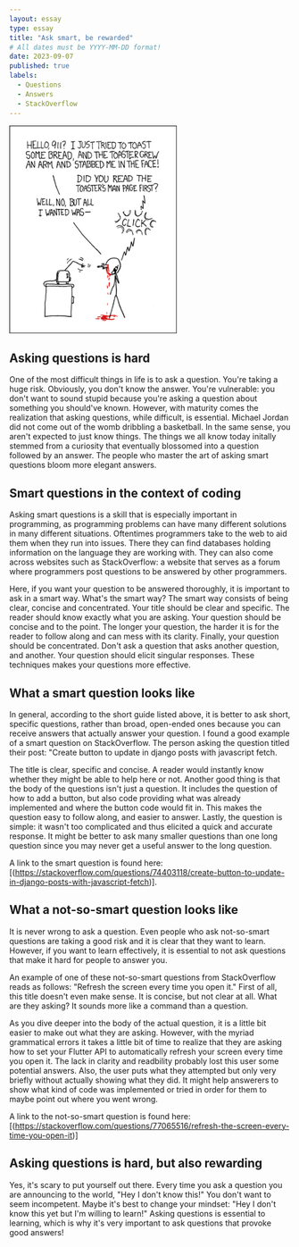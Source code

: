 ```yaml
---
layout: essay
type: essay
title: "Ask smart, be rewarded"
# All dates must be YYYY-MM-DD format!
date: 2023-09-07
published: true
labels:
  - Questions
  - Answers
  - StackOverflow
---
```


<img width="300px" class="rounded float-start pe-4" src="../img/smart-questions/rtfm.png">

## Asking questions is hard

One of the most difficult things in life is to ask a question. You're taking a huge risk. Obviously, you don't know the answer. You're vulnerable: you don't want to sound stupid because you're asking a question about something you should've known. However, with maturity comes the realization that asking questions, while difficult, is essential. Michael Jordan did not come out of the womb dribbling a basketball. In the same sense, you aren't expected to just know things. The things we all know today initally stemmed from a curiosity that eventually blossomed into a question followed by an answer. The people who master the art of asking smart questions bloom more elegant answers.

## Smart questions in the context of coding

Asking smart questions is a skill that is especially important in programming, as programming problems can have many different solutions in many different situations. Oftentimes programmers take to the web to aid them when they run into issues. There they can find databases holding information on the language they are working with. They can also come across websites such as StackOverflow: a website that serves as a forum where programmers post questions to be answered by other programmers.

Here, if you want your question to be answered thoroughly, it is important to ask in a smart way. What's the smart way? The smart way consists of being clear, concise and concentrated. Your title should be clear and specific. The reader should know exactly what you are asking. Your question should be concise and to the point. The longer your question, the harder it is for the reader to follow along and can mess with its clarity. Finally, your question should be concentrated. Don't ask a question that asks another question, and another. Your question should elicit singular responses. These techniques makes your questions more effective.

## What a smart question looks like

In general, according to the short guide listed above, it is better to ask short, specific questions, rather than broad, open-ended ones because you can receive answers that actually answer your question. I found a good example of a smart question on StackOverflow. The person asking the question titled their post: "Create button to update in django posts with javascript fetch.

The title is clear, specific and concise. A reader would instantly know whether they might be able to help here or not. Another good thing is that the body of the questions isn't just a question. It includes the question of how to add a button, but also code providing what was already implemented and where the button code would fit in. This makes the question easy to follow along, and easier to answer. Lastly, the question is simple: it wasn't too complicated and thus elicited a quick and accurate response. It might be better to ask many smaller questions than one long question since you may never get a useful answer to the long question.

A link to the smart question is found here: [(https://stackoverflow.com/questions/74403118/create-button-to-update-in-django-posts-with-javascript-fetch)].

## What a not-so-smart question looks like

It is never wrong to ask a question. Even people who ask not-so-smart questions are taking a good risk and it is clear that they want to learn. However, if you want to learn effectively, it is essential to not ask questions that make it hard for people to answer you.

An example of one of these not-so-smart questions from StackOverflow reads as follows: "Refresh the screen every time you open it." First of all, this title doesn't even make sense. It is concise, but not clear at all. What are they asking? It sounds more like a command than a question.

As you dive deeper into the body of the actual question, it is a little bit easier to make out what they are asking. However, with the myriad grammatical errors it takes a little bit of time to realize that they are asking how to set your Flutter API to automatically refresh your screen every time you open it. The lack in clarity and readbility probably lost this user some potential answers. Also, the user puts what they attempted but only very briefly without actually showing what they did. It might help answerers to show what kind of code was implemented or tried in order for them to maybe point out where you went wrong.

A link to the not-so-smart question is found here: [(https://stackoverflow.com/questions/77065516/refresh-the-screen-every-time-you-open-it)]

## Asking questions is hard, but also rewarding

Yes, it's scary to put yourself out there. Every time you ask a question you are announcing to the world, "Hey I don't know this!" You don't want to seem incompetent. Maybe it's best to change your mindset: "Hey I don't know this yet but I'm willing to learn!" Asking questions is essential to learning, which is why it's very important to ask questions that provoke good answers!
